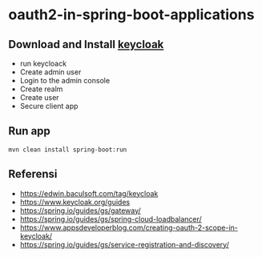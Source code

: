 # oauth2-in-spring-boot-applications

## Download and Install [keycloak](https://www.keycloak.org/getting-started/getting-started-zip)
- run keycloack
- Create admin user
- Login to the admin console
- Create realm
- Create user
- Secure client app

## Run app
```shell
mvn clean install spring-boot:run
```

## Referensi
- https://edwin.baculsoft.com/tag/keycloak
- https://www.keycloak.org/guides
- https://spring.io/guides/gs/gateway/
- https://spring.io/guides/gs/spring-cloud-loadbalancer/
- https://www.appsdeveloperblog.com/creating-oauth-2-scope-in-keycloak/
- https://spring.io/guides/gs/service-registration-and-discovery/